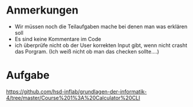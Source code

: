 # Anmerkungen
- Wir müssen noch die Teilaufgaben mache bei denen man was erklären soll
- Es sind keine Kommentare im Code
- ich überprüfe nicht ob der User korrekten Input gibt, wenn nicht crasht das Porgram. (Ich weiß nicht ob man das checken sollte....)

# Aufgabe
https://github.com/hsd-inflab/grundlagen-der-informatik-4/tree/master/Course%201%3A%20Calculator%20CLI
